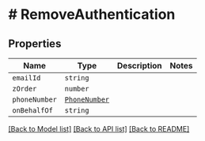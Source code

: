 # # RemoveAuthentication



## Properties

Name | Type | Description | Notes
------------ | ------------- | ------------- | -------------
| `emailId` | ```string``` |   |  |
| `zOrder` | ```number``` |   |  |
| `phoneNumber` | [```PhoneNumber```](PhoneNumber.md) |   |  |
| `onBehalfOf` | ```string``` |   |  |

[[Back to Model list]](../README.md#models) [[Back to API list]](../README.md#api-endpoints) [[Back to README]](../README.md)
